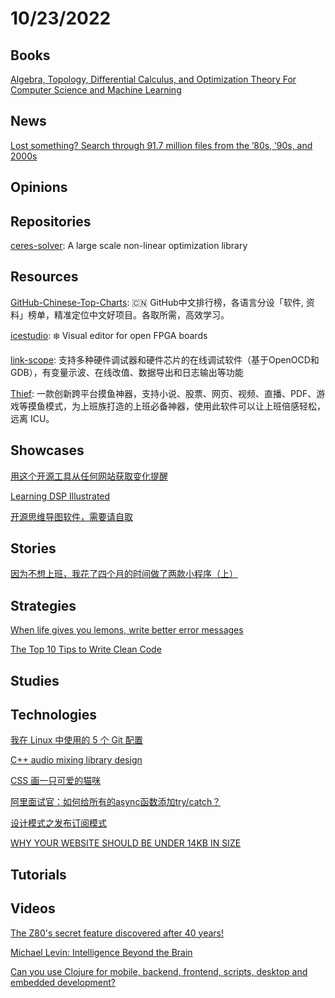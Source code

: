 # 10/23/2022

## Books
[Algebra, Topology, Differential Calculus, and Optimization Theory For Computer Science and Machine Learning](https://www.cis.upenn.edu/~jean/math-deep.pdf)

## News
[Lost something? Search through 91.7 million files from the ’80s, ’90s, and 2000s](https://arstechnica.com/gaming/2022/10/lost-something-search-through-91-7-million-files-from-the-80s-90s-and-2000s/)

## Opinions

## Repositories
[ceres-solver](https://github.com/ceres-solver/ceres-solver): A large scale non-linear optimization library

## Resources
[GitHub-Chinese-Top-Charts](https://github.com/GrowingGit/GitHub-Chinese-Top-Charts): 🇨🇳 GitHub中文排行榜，各语言分设「软件, 资料」榜单，精准定位中文好项目。各取所需，高效学习。

[icestudio](https://github.com/FPGAwars/icestudio): ❄️ Visual editor for open FPGA boards

[link-scope](https://gitee.com/skythinker/link-scope): 支持多种硬件调试器和硬件芯片的在线调试软件（基于OpenOCD和GDB），有变量示波、在线改值、数据导出和日志输出等功能

[Thief](https://gitee.com/cteamx/Thief): 一款创新跨平台摸鱼神器，支持小说、股票、网页、视频、直播、PDF、游戏等摸鱼模式，为上班族打造的上班必备神器，使用此软件可以让上班倍感轻松，远离 ICU。

## Showcases
[用这个开源工具从任何网站获取变化提醒](https://linux.cn/article-15129-1.html)

[Learning DSP Illustrated](https://dspillustrations.com/pages/index.html)

[开源思维导图软件，需要请自取](https://www.oschina.net/project/awesome?columnId=31)

## Stories
[因为不想上班，我花了四个月的时间做了两款小程序（上）](https://juejin.cn/post/7155471183620603912)

## Strategies
[When life gives you lemons, write better error messages](https://wix-ux.com/when-life-gives-you-lemons-write-better-error-messages-46c5223e1a2f)

[The Top 10 Tips to Write Clean Code](https://technologywolf.net/the-top-10-tips-to-write-clean-code/)

## Studies

## Technologies
[我在 Linux 中使用的 5 个 Git 配置](https://linux.cn/article-15130-1.html)

[C++ audio mixing library design](https://lisyarus.github.io/blog/programming/2022/10/15/audio-mixing.html)

[CSS 画一只可爱的猫咪](https://juejin.cn/post/7156040321090977806)

[阿里面试官：如何给所有的async函数添加try/catch？](https://juejin.cn/post/7155434131831128094)

[设计模式之发布订阅模式](https://juejin.cn/post/7156528165848875039)

[WHY YOUR WEBSITE SHOULD BE UNDER 14KB IN SIZE](https://endtimes.dev/why-your-website-should-be-under-14kb-in-size/)

## Tutorials

## Videos
[The Z80's secret feature discovered after 40 years!](https://www.youtube.com/watch?v=DLSUAVPKeYk)

[Michael Levin: Intelligence Beyond the Brain](https://www.youtube.com/watch?v=RwEKg5cjkKQ)

[Can you use Clojure for mobile, backend, frontend, scripts, desktop and embedded development?](https://www.youtube.com/watch?v=oguZnsrUQBo)
